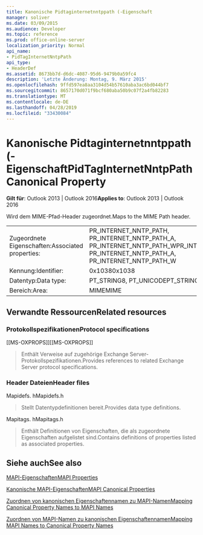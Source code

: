 ```yaml
---
title: Kanonische Pidtaginternetnntppath (-Eigenschaft
manager: soliver
ms.date: 03/09/2015
ms.audience: Developer
ms.topic: reference
ms.prod: office-online-server
localization_priority: Normal
api_name:
- PidTagInternetNntpPath
api_type:
- HeaderDef
ms.assetid: 8673bb7d-d6dc-4087-95d6-9479b0a59fc4
description: 'Letzte Änderung: Montag, 9. März 2015'
ms.openlocfilehash: 9ffd597ea8aa3104d54b57610aba3ac6bd044bf7
ms.sourcegitcommit: 8657170d071f9bcf680aba50b9c07f2a4fb82283
ms.translationtype: MT
ms.contentlocale: de-DE
ms.lasthandoff: 04/28/2019
ms.locfileid: "33430084"
---
```

# <a name="pidtaginternetnntppath-canonical-property"></a><span data-ttu-id="16ed7-103">Kanonische Pidtaginternetnntppath (-Eigenschaft</span><span class="sxs-lookup"><span data-stu-id="16ed7-103">PidTagInternetNntpPath Canonical Property</span></span>

  
  
<span data-ttu-id="16ed7-104">**Gilt für**: Outlook 2013 | Outlook 2016</span><span class="sxs-lookup"><span data-stu-id="16ed7-104">**Applies to**: Outlook 2013 | Outlook 2016</span></span> 
  
<span data-ttu-id="16ed7-105">Wird dem MIME-Pfad-Header zugeordnet.</span><span class="sxs-lookup"><span data-stu-id="16ed7-105">Maps to the MIME Path header.</span></span>
  
|||
|:-----|:-----|
|<span data-ttu-id="16ed7-106">Zugeordnete Eigenschaften:</span><span class="sxs-lookup"><span data-stu-id="16ed7-106">Associated properties:</span></span>  <br/> |<span data-ttu-id="16ed7-107">PR_INTERNET_NNTP_PATH, PR_INTERNET_NNTP_PATH_A, PR_INTERNET_NNTP_PATH_W</span><span class="sxs-lookup"><span data-stu-id="16ed7-107">PR_INTERNET_NNTP_PATH, PR_INTERNET_NNTP_PATH_A, PR_INTERNET_NNTP_PATH_W</span></span>  <br/> |
|<span data-ttu-id="16ed7-108">Kennung:</span><span class="sxs-lookup"><span data-stu-id="16ed7-108">Identifier:</span></span>  <br/> |<span data-ttu-id="16ed7-109">0x1038</span><span class="sxs-lookup"><span data-stu-id="16ed7-109">0x1038</span></span>  <br/> |
|<span data-ttu-id="16ed7-110">Datentyp:</span><span class="sxs-lookup"><span data-stu-id="16ed7-110">Data type:</span></span>  <br/> |<span data-ttu-id="16ed7-111">PT_STRING8, PT_UNICODE</span><span class="sxs-lookup"><span data-stu-id="16ed7-111">PT_STRING8, PT_UNICODE</span></span>  <br/> |
|<span data-ttu-id="16ed7-112">Bereich:</span><span class="sxs-lookup"><span data-stu-id="16ed7-112">Area:</span></span>  <br/> |<span data-ttu-id="16ed7-113">MIME</span><span class="sxs-lookup"><span data-stu-id="16ed7-113">MIME</span></span>  <br/> |
   
## <a name="related-resources"></a><span data-ttu-id="16ed7-114">Verwandte Ressourcen</span><span class="sxs-lookup"><span data-stu-id="16ed7-114">Related resources</span></span>

### <a name="protocol-specifications"></a><span data-ttu-id="16ed7-115">Protokollspezifikationen</span><span class="sxs-lookup"><span data-stu-id="16ed7-115">Protocol specifications</span></span>

<span data-ttu-id="16ed7-116">[[MS-OXPROPS]]</span><span class="sxs-lookup"><span data-stu-id="16ed7-116">[[MS-OXPROPS]]</span></span> 
  
> <span data-ttu-id="16ed7-117">Enthält Verweise auf zugehörige Exchange Server-Protokollspezifikationen.</span><span class="sxs-lookup"><span data-stu-id="16ed7-117">Provides references to related Exchange Server protocol specifications.</span></span>
    
### <a name="header-files"></a><span data-ttu-id="16ed7-118">Header Dateien</span><span class="sxs-lookup"><span data-stu-id="16ed7-118">Header files</span></span>

<span data-ttu-id="16ed7-119">Mapidefs. h</span><span class="sxs-lookup"><span data-stu-id="16ed7-119">Mapidefs.h</span></span>
  
> <span data-ttu-id="16ed7-120">Stellt Datentypdefinitionen bereit.</span><span class="sxs-lookup"><span data-stu-id="16ed7-120">Provides data type definitions.</span></span>
    
<span data-ttu-id="16ed7-121">Mapitags. h</span><span class="sxs-lookup"><span data-stu-id="16ed7-121">Mapitags.h</span></span>
  
> <span data-ttu-id="16ed7-122">Enthält Definitionen von Eigenschaften, die als zugeordnete Eigenschaften aufgelistet sind.</span><span class="sxs-lookup"><span data-stu-id="16ed7-122">Contains definitions of properties listed as associated properties.</span></span>
    
## <a name="see-also"></a><span data-ttu-id="16ed7-123">Siehe auch</span><span class="sxs-lookup"><span data-stu-id="16ed7-123">See also</span></span>



[<span data-ttu-id="16ed7-124">MAPI-Eigenschaften</span><span class="sxs-lookup"><span data-stu-id="16ed7-124">MAPI Properties</span></span>](mapi-properties.md)
  
[<span data-ttu-id="16ed7-125">Kanonische MAPI-Eigenschaften</span><span class="sxs-lookup"><span data-stu-id="16ed7-125">MAPI Canonical Properties</span></span>](mapi-canonical-properties.md)
  
[<span data-ttu-id="16ed7-126">Zuordnen von kanonischen Eigenschaftennamen zu MAPI-Namen</span><span class="sxs-lookup"><span data-stu-id="16ed7-126">Mapping Canonical Property Names to MAPI Names</span></span>](mapping-canonical-property-names-to-mapi-names.md)
  
[<span data-ttu-id="16ed7-127">Zuordnen von MAPI-Namen zu kanonischen Eigenschaftennamen</span><span class="sxs-lookup"><span data-stu-id="16ed7-127">Mapping MAPI Names to Canonical Property Names</span></span>](mapping-mapi-names-to-canonical-property-names.md)

